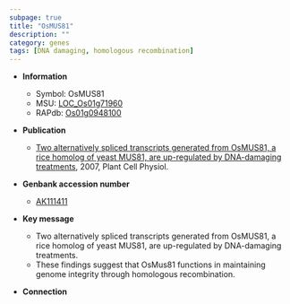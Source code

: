 ```yaml
---
subpage: true
title: "OsMUS81"
description: ""
category: genes
tags: [DNA damaging, homologous recombination]
---
```


* **Information**  
    + Symbol: OsMUS81  
    + MSU: [LOC_Os01g71960](http://rice.plantbiology.msu.edu/cgi-bin/ORF_infopage.cgi?orf=LOC_Os01g71960)  
    + RAPdb: [Os01g0948100](http://rapdb.dna.affrc.go.jp/viewer/gbrowse_details/irgsp1?name=Os01g0948100)  

* **Publication**  
    + [Two alternatively spliced transcripts generated from OsMUS81, a rice homolog of yeast MUS81, are up-regulated by DNA-damaging treatments](http://www.ncbi.nlm.nih.gov/pubmed?term=Two+alternatively+spliced+transcripts+generated+from+OsMUS81,+a+rice+homolog+of+yeast+MUS81,+are+up-regulated+by+DNA-damaging+treatments%5BTitle%5D), 2007, Plant Cell Physiol.

* **Genbank accession number**  
    + [AK111411](http://www.ncbi.nlm.nih.gov/nuccore/AK111411)

* **Key message**  
    + Two alternatively spliced transcripts generated from OsMUS81, a rice homolog of yeast MUS81, are up-regulated by DNA-damaging treatments.
    + These findings suggest that OsMus81 functions in maintaining genome integrity through homologous recombination.

* **Connection**  



